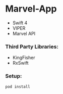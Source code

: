 # Marvel-App
- Swift 4
- VIPER
- Marvel API

### Third Party Libraries:
- KingFisher
- RxSwift

### Setup:
```
pod install
```
